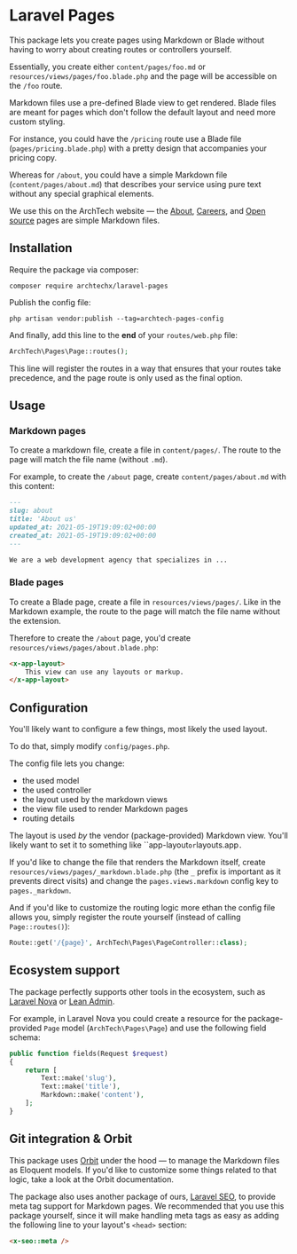 # Laravel Pages

This package lets you create pages using Markdown or Blade without having to worry about creating routes or controllers yourself.

Essentially, you create either `content/pages/foo.md` or `resources/views/pages/foo.blade.php` and the page will be accessible on the `/foo` route.

Markdown files use a pre-defined Blade view to get rendered. Blade files are meant for pages which don't follow the default layout and need more custom styling.

For instance, you could have the `/pricing` route use a Blade file (`pages/pricing.blade.php`) with a pretty design that accompanies your pricing copy.

Whereas for `/about`, you could have a simple Markdown file (`content/pages/about.md`) that describes your service using pure text without any special graphical elements.

We use this on the ArchTech website — the [About](https://archte.ch/about), [Careers](https://archte.ch/careers), and [Open source](https://archte.ch/open-source) pages are simple Markdown files.

## Installation

Require the package via composer:

```
composer require archtechx/laravel-pages
```

Publish the config file:

```
php artisan vendor:publish --tag=archtech-pages-config
```

And finally, add this line to the **end** of your `routes/web.php` file:

```php
ArchTech\Pages\Page::routes();
```

This line will register the routes in a way that ensures that your routes take precedence, and the page route is only used as the final option.

## Usage

### Markdown pages

To create a markdown file, create a file in `content/pages/`. The route to the page will match the file name (without `.md`).

For example, to create the `/about` page, create `content/pages/about.md` with this content:

```md
---
slug: about
title: 'About us'
updated_at: 2021-05-19T19:09:02+00:00
created_at: 2021-05-19T19:09:02+00:00
---

We are a web development agency that specializes in ...
```

### Blade pages

To create a Blade page, create a file in `resources/views/pages/`. Like in the Markdown example, the route to the page will match the file name without the extension.

Therefore to create the `/about` page, you'd create `resources/views/pages/about.blade.php`:

```html
<x-app-layout>
    This view can use any layouts or markup.
</x-app-layout>
```

## Configuration

You'll likely want to configure a few things, most likely the used layout.

To do that, simply modify `config/pages.php`.

The config file lets you change:
- the used model
- the used controller
- the layout used by the markdown views
- the view file used to render Markdown pages
- routing details

The layout is used *by* the vendor (package-provided) Markdown view. You'll likely want to set it to something like ``app-layout` or `layouts.app`.`

If you'd like to change the file that renders the Markdown itself, create `resources/views/pages/_markdown.blade.php` (the `_` prefix is important as it prevents direct visits) and change the `pages.views.markdown` config key to `pages._markdown`.

And if you'd like to customize the routing logic more ethan the config file allows you, simply register the route yourself (instead of calling `Page::routes()`):

```php
Route::get('/{page}', ArchTech\Pages\PageController::class);
```

## Ecosystem support

The package perfectly supports other tools in the ecosystem, such as [Laravel Nova](https://nova.laravel.com) or [Lean Admin](https://lean-admin.dev).

For example, in Laravel Nova you could create a resource for the package-provided `Page` model (`ArchTech\Pages\Page`) and use the following field schema:

```php
public function fields(Request $request)
{
    return [
        Text::make('slug'),
        Text::make('title'),
        Markdown::make('content'),
    ];
}
```

## Git integration & Orbit

This package uses [Orbit](https://github.com/ryangjchandler/orbit) under the hood — to manage the Markdown files as Eloquent models. If you'd like to customize some things related to that logic, take a look at the Orbit documentation.

The package also uses another package of ours, [Laravel SEO](https://github.com/archtechx/laravel-seo), to provide meta tag support for Markdown pages. We recommended that you use this package yourself, since it will make handling meta tags as easy as adding the following line to your layout's `<head>` section:

```html
<x-seo::meta />
```
